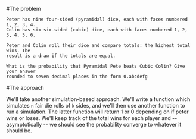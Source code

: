 #The problem


    Peter has nine four-sided (pyramidal) dice, each with faces numbered 1, 2, 3, 4.
    Colin has six six-sided (cubic) dice, each with faces numbered 1, 2, 3, 4, 5, 6.

    Peter and Colin roll their dice and compare totals: the highest total wins. The
    result is a draw if the totals are equal.

    What is the probability that Pyramidal Pete beats Cubic Colin? Give your answer
    rounded to seven decimal places in the form 0.abcdefg


#The approach

We'll take another simulation-based approach. We'll write a function which
simulates `n` fair die rolls of `k` sides, and we'll then use another function
to run a simulation. The latter function will return 1 or 0 depending on if
peter wins or loses. We'll keep track of the total wins for each player and --
asymptotically -- we should see the probability converge to whatever it should
be.
